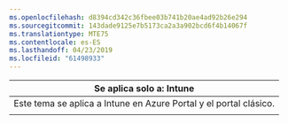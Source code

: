 ```yaml
---
ms.openlocfilehash: d8394cd342c36fbee03b741b20ae4ad92b26e294
ms.sourcegitcommit: 143dade9125e7b5173ca2a3a902bcd6f4b14067f
ms.translationtype: MTE75
ms.contentlocale: es-ES
ms.lasthandoff: 04/23/2019
ms.locfileid: "61498933"
---
```

|                              Se aplica solo a: Intune                               |
|-------------------------------------------------------------------------------|
| Este tema se aplica a Intune en Azure Portal y el portal clásico. |
|                                                                               |

